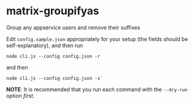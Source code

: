 # matrix-groupifyas
Group any appservice users and remove their suffixes

Edit `config.sample.json` appropriately for your setup (the fields should be self-explanatory), and then run
```
node cli.js --config config.json -r
```
and then
```
node cli.js --config config.json -s`
```

**NOTE**: It is recommended that you run each command with the `--dry-run` option _first_.

